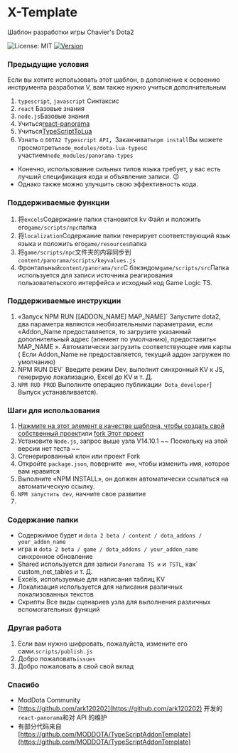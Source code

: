 # X-Template

Шаблон разработки игры Chavier's Dota2

![License: MIT](https://img.shields.io/badge/License-MIT-yellow.svg) [![Version](https://img.shields.io/github/release/XavierCHN/x-template.svg)]()

### Предыдущие условия

Если вы хотите использовать этот шаблон, в дополнение к освоению инструмента разработки V, вам также нужно учиться дополнительным

1. `typescript`, `javascript` Синтаксис
2. `react` Базовые знания
3. `node.js`Базовые знания
4. Учиться[react-panorama](https://github.com/ark120202/react-panorama)
5. Учиться[TypeScriptToLua](https://github.com/TypeScriptToLua/TypeScriptToLua)
6. Узнать о `DOTA2 Typescript API`，Заканчивать`npm install`Вы можете просмотреть`node_modules/dota-lua-types`с участием`node_modules/panorama-types`

-   Конечно, использование сильных типов языка требует, у вас есть лучший спецификация кода и объявление записи. :wink:
-   Однако также можно улучшить свою эффективность кода.

### Поддерживаемые функции

1. 将`excels`Содержание папки становится kv Файл и положить его`game/scripts/npc`папка
2. 将`localization`Содержание папки генерирует соответствующий язык языка и положить его`game/resources`папка
3. 将`game/scripts/npc`文件夹的内容同步到`content/panorama/scripts/keyvalues.js`
4. Фронтальный`content/panorama/src`С бэкэндом`game/scripts/src`Папка используется для записи источника реагирования пользовательского интерфейса и исходный код Game Logic TS.

### Поддерживаемые инструкции

1. «Запуск NPM RUN [[ADDON_NAME] MAP_NAME]` Запустите dota2, два параметра являются необязательными параметрами, если «Addon_Name предоставляется, то загрузите указанный дополнительный адрес (элемент по умолчанию), предоставить« MAP_NAME ». Автоматически загрузить соответствующее имя карты ( Если Addon_Name не предоставляется, текущий аддон загружен по умолчанию)
2. NPM RUN DEV` Введите режим Dev, выполнит синхронный KV к JS, генерирую локализацию, Excel до KV и т. Д.
3. `NPM RUD PROD` Выполните операцию публикации` Dota_developer`] Выпуск устанавливается).

### Шаги для использования

1. [Нажмите на этот элемент в качестве шаблона, чтобы создать свой собственный проект](https://github.com/XavierCHN/x-template/generate)или [fork Этот проект](https://github.com/XavierCHN/x-template/fork)
2. Установите `Node.js`, запрос выше узла V14.10.1 ~~ Поскольку на этой версии нет теста ~~
3. Сгенерированный клон или проект Fork
4. Откройте `package.json`, поверните` имя`, чтобы изменить имя, которое вам нравится
5. Выполните «NPM INSTALL», он должен автоматически ссылаться на автоматическую ссылку.
6. `NPM запустить dev`, начните свое развитие
7. 
### Содержание папки

- Содержимое будет и `dota 2 beta / content / dota_addons / your_addon_name`
- игра и `dota 2 beta / game / dota_addons / your_addon_name` синхронное обновление
- Shared используется для записи `Panorama TS и` и` TSTL`, как` custom_net_tables и т. Д.
- Excels, используемые для написания таблиц KV
- Локализация используется для написания различных локализованных текстов
- Скрипты Все виды сценариев узла для выполнения различных вспомогательных функций

### Другая работа

1. Если вам нужно шифровать, пожалуйста, измените его сами.`scripts/publish.js`
2. Добро пожаловать`issues`
3. Добро пожаловать в свой свой вклад

### Спасибо

-   ModDota Community
-   [https://github.com/ark120202](https://github.com/ark120202) 开发的`react-panorama`和对 API 的维护
-   有部分代码来自 [https://github.com/MODDOTA/TypeScriptAddonTemplate](https://github.com/MODDOTA/TypeScriptAddonTemplate)
